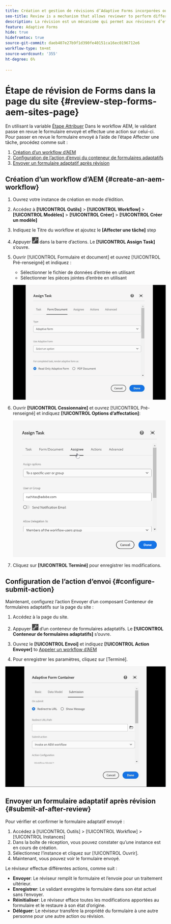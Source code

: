 ```yaml
---
title: Création et gestion de révisions d’Adaptive Forms incorporées ou créées dans la page Sites
seo-title: Review is a mechanism that allows reviewer to perform different tasks for adaptive forms using Assign Task step
description: La révision est un mécanisme qui permet aux réviseurs d’effectuer différentes tâches pour les formulaires adaptatifs à l’aide de l’étape Affecter une tâche
feature: Adaptive Forms
hide: true
hidefromtoc: true
source-git-commit: daeb407e27b9f1d390fe40151ca16ec0196712e6
workflow-type: tm+mt
source-wordcount: '355'
ht-degree: 6%

---
```



# Étape de révision de Forms dans la page du site {#review-step-forms-aem-sites-page}

En utilisant la variable [Étape Attribuer](https://experienceleague.adobe.com/docs/experience-manager-cloud-service/content/forms/create-form-centric-workflows/aem-forms-workflow-step-reference.html#assign-task-step) Dans le workflow AEM, le validant passe en revue le formulaire envoyé et effectue une action sur celui-ci. Pour passer en revue le formulaire envoyé à l’aide de l’étape Affecter une tâche, procédez comme suit :

1. [Création d’un workflow d’AEM](#create-an-aem-workflow)
1. [Configuration de l’action d’envoi du conteneur de formulaires adaptatifs](#configure-submit-action)
1. [Envoyer un formulaire adaptatif après révision](#submit-af-after-review)

## Création d’un workflow d’AEM {#create-an-aem-workflow}

1. Ouvrez votre instance de création en mode d’édition.
1. Accédez à **[!UICONTROL Outils]** >  **[!UICONTROL Workflow]** >  **[!UICONTROL Modèles]** > **[!UICONTROL Créer]** > **[!UICONTROL Créer un modèle]**
1. Indiquez le Titre du workflow et ajoutez le **[Affecter une tâche]** step
1. Appuyer ![settings_icon](assets/settings_icon.png) dans la barre d’actions. Le **[!UICONTROL Assign Task]** s’ouvre.
1. Ouvrir [!UICONTROL Formulaire et document] et ouvrez [!UICONTROL Pré-renseigné] et indiquez :

   * Sélectionner le fichier de données d’entrée en utilisant
   * Sélectionner les pièces jointes d’entrée en utilisant

   ![Étape de révision](/help/forms/assets/assigntask-review1.gif)

1. Ouvrir **[!UICONTROL Cessionnaire]** et ouvrez [!UICONTROL Pré-renseigné] et indiquez **[!UICONTROL Options d’affectation]**:

   ![Étape de révision](/help/forms/assets/review-assignstep.png)

1. Cliquez sur **[!UICONTROL Terminé]** pour enregistrer les modifications.

## Configuration de l’action d’envoi {#configure-submit-action}

Maintenant, configurez l’action Envoyer d’un composant Conteneur de formulaires adaptatifs sur la page du site :

1. Accédez à la page du site.
1. Appuyer ![settings_icon](assets/settings_icon.png) d’un conteneur de formulaires adaptatifs. Le **[!UICONTROL Conteneur de formulaires adaptatifs]** s’ouvre.
1. Ouvrez le **[!UICONTROL Envoi]** et indiquez **[!UICONTROL Action Envoyer]** to [Appeler un workflow d’AEM](https://experienceleague.adobe.com/docs/experience-manager-cloud-service/content/forms/adaptive-forms-authoring/authoring-adaptive-forms-foundation-components/configure-submit-actions-and-metadata-submission/configuring-submit-actions.html?lang=en#invoke-an-aem-workflow)

1. Pour enregistrer les paramètres, cliquez sur [Terminé].

![submissiontab-reviewstep](/help/forms/assets/submissiontab-reviewstep.gif)

## Envoyer un formulaire adaptatif après révision {#submit-af-after-review}

Pour vérifier et confirmer le formulaire adaptatif envoyé :

1. Accédez à [!UICONTROL Outils] >  [!UICONTROL Workflow] >  [!UICONTROL Instances]
1. Dans la boîte de réception, vous pouvez constater qu’une instance est en cours de création.
1. Sélectionnez l’instance et cliquez sur [!UICONTROL Ouvrir].
1. Maintenant, vous pouvez voir le formulaire envoyé.

Le réviseur effectue différentes actions, comme suit :

* **Envoyer**: Le réviseur remplit le formulaire et l’envoie pour un traitement ultérieur.
* **Enregistrer**: Le validant enregistre le formulaire dans son état actuel sans l’envoyer.
* **Réinitialiser**: Le réviseur efface toutes les modifications apportées au formulaire et le restaure à son état d’origine.
* **Déléguer**: Le réviseur transfère la propriété du formulaire à une autre personne pour une autre action ou révision.
